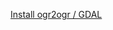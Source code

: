 [Install ogr2ogr / GDAL](https://www.gisinternals.com/query.html?content=filelist&file=release-1930-x64-gdal-3-5-2-mapserver-8-0-0.zip)